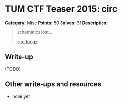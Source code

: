 # TUM CTF Teaser 2015: circ

**Category:** Misc
**Points:** 50
**Solves:** 31
**Description:**

> schematics lost...
> 
> [circ.tar.gz](circ.tar.gz)


## Write-up

(TODO)

## Other write-ups and resources

* none yet
